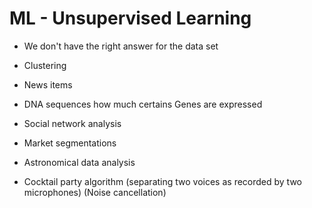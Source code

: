 # ML - Unsupervised Learning

* We don't have the right answer for the data set

* Clustering

* News items
* DNA sequences how much certains Genes are expressed
* Social network analysis
* Market segmentations
* Astronomical data analysis
* Cocktail party algorithm (separating two voices as recorded by two microphones)  (Noise cancellation)


